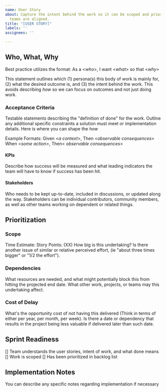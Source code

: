 ```yaml
---
name: User Story
about: Capture the intent behind the work so it can be scoped and prioritized and
  teams are aligned.
title: "[USER STORY]"
labels: ''
assignees: ''

---
```


## Who, What, Why
Best practice utilizes the format: As a <_who_>, I want <_what_> so that <_why_>

This statement outlines which (1) persona(s) this body of work is mainly for, (2) what the desired outcome is, and (3) the intent behind the work. This avoids describing _how_ so we can focus on outcomes and not just doing work.

### Acceptance Criteria 
Testable statements describing the "definition of done" for the work. Outline any additional specific constraints a solution must meet or implementation details. Here is where you can shape the _how_

Example Formats:
Given <_a context_>, Then <_observable consequences_>
When <_some action_>, Then< _observable consequences_>

#### KPIs
Describe how success will be measured and what leading indicators the team will have to know if success has been hit.

#### Stakeholders
Who needs to be kept up-to-date, included in discussions, or updated along the way. Stakeholders can be individual contributors, community members, as well as other teams working on dependent or related things.

## Prioritization
### Scope
Time Estimate:
Story Points: (XX)
How big is this undertaking? Is there another issue of similar or relative perceived effort, (ie "about three times bigger" or "1/2 the effort"). 

### Dependencies
What resources are needed, and what might potentially block this from hitting the projected end date. What other work, projects, or teams may this undertaking affect.

### Cost of Delay
What's the opportunity cost of not having this delivered (Think in terms of either per year, per month, per week). Is there a date or dependency that results in the project being less valuable if delivered later than such date.

## Sprint Readiness
[] Team understands the user stories, intent of work, and what done means
[] Work is scoped
[] Has been prioritized in backlog list

## Implementation Notes
You can describe any specific notes regarding implementation if necessary
